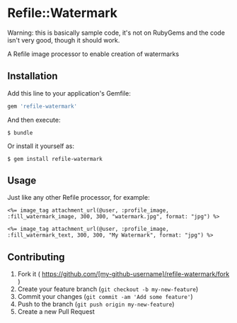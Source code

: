 # Refile::Watermark

Warning: this is basically sample code, it's not on RubyGems and the code isn't very good, though it should work.

A Refile image processor to enable creation of watermarks

## Installation

Add this line to your application's Gemfile:

```ruby
gem 'refile-watermark'
```

And then execute:

    $ bundle

Or install it yourself as:

    $ gem install refile-watermark

## Usage

Just like any other Refile processor, for example:

    <%= image_tag attachment_url(@user, :profile_image, :fill_watermark_image, 300, 300, "watermark.jpg", format: "jpg") %>

    <%= image_tag attachment_url(@user, :profile_image, :fill_watermark_text, 300, 300, "My Watermark", format: "jpg") %>

## Contributing

1. Fork it ( https://github.com/[my-github-username]/refile-watermark/fork )
2. Create your feature branch (`git checkout -b my-new-feature`)
3. Commit your changes (`git commit -am 'Add some feature'`)
4. Push to the branch (`git push origin my-new-feature`)
5. Create a new Pull Request
